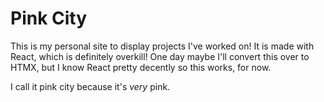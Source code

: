# Pink City

This is my personal site to display projects I've worked on! It is made with React, which is definitely overkill! One day maybe I'll convert this over to HTMX, but I know React pretty decently so this works, for now.

I call it pink city because it's _very_ pink.
